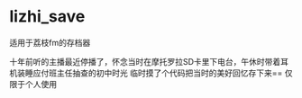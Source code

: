 # lizhi_save
适用于荔枝fm的存档器

十年前听的主播最近停播了，怀念当时在摩托罗拉SD卡里下电台，午休时带着耳机装睡应付班主任抽查的初中时光
临时摸了个代码把当时的美好回忆存下来==
仅限于个人使用
